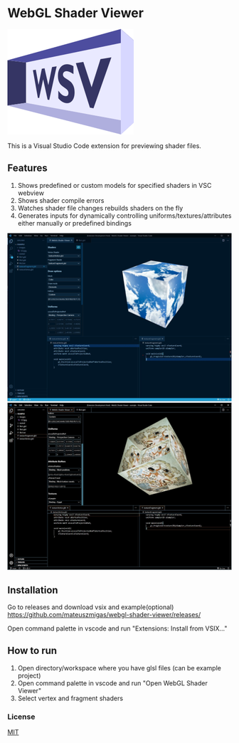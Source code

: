 # WebGL Shader Viewer

![](https://github.com/mateuszmigas/webgl-shader-viewer/blob/main/docs/images/logo.png)

This is a Visual Studio Code extension for previewing shader files.

## Features

1. Shows predefined or custom models for specified shaders in VSC webview
2. Shows shader compile errors
3. Watches shader file changes rebuilds shaders on the fly
4. Generates inputs for dynamically controlling uniforms/textures/attributes either manually or predefined bindings

![](https://github.com/mateuszmigas/webgl-shader-viewer/blob/main/docs/images/screenshot2.jpg)
![](https://github.com/mateuszmigas/webgl-shader-viewer/blob/main/docs/images/screenshot1.jpg)

## Installation
Go to releases and download vsix and example(optional)
https://github.com/mateuszmigas/webgl-shader-viewer/releases/

Open command palette in vscode and run "Extensions: Install from VSIX..."

## How to run
1. Open directory/workspace where you have glsl files (can be example project)
2. Open command palette in vscode and run "Open WebGL Shader Viewer"
3. Select vertex and fragment shaders


### License

[MIT](https://choosealicense.com/licenses/mit/)

